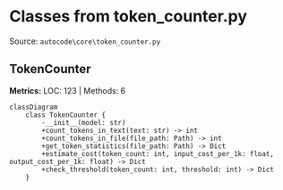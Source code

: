 # Classes from token_counter.py

Source: `autocode\core\token_counter.py`

## TokenCounter

**Metrics:** LOC: 123 | Methods: 6

```mermaid
classDiagram
    class TokenCounter {
        -__init__(model: str)
        +count_tokens_in_text(text: str) -> int
        +count_tokens_in_file(file_path: Path) -> int
        +get_token_statistics(file_path: Path) -> Dict
        +estimate_cost(token_count: int, input_cost_per_1k: float, output_cost_per_1k: float) -> Dict
        +check_threshold(token_count: int, threshold: int) -> Dict
    }

```

